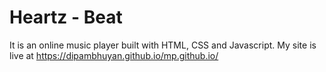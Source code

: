 # Heartz - Beat
It is an online music player built with HTML, CSS and Javascript.
My site is live at https://dipambhuyan.github.io/mp.github.io/
